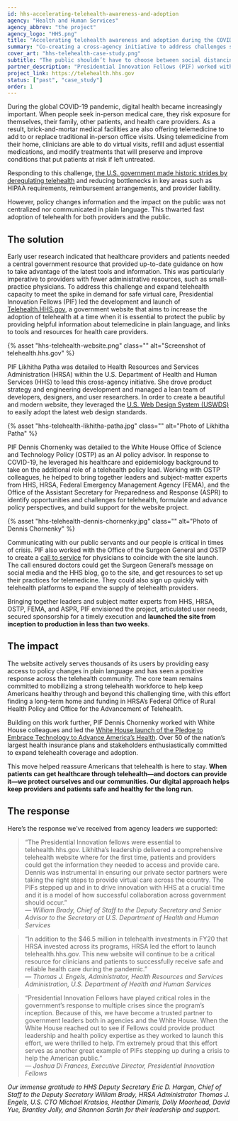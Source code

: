 ```yaml
---
id: hhs-accelerating-telehealth-awareness-and-adoption
agency: "Health and Human Services"
agency_abbrev: "the project"
agency_logo: "HHS.png"
title: "Accelerating telehealth awareness and adoption during the COVID-19 pandemic"
summary: "Co-creating a cross-agency initiative to address challenges seen in adopting telehealth and serve 1M+ health care providers and 300M+ patients across the U.S."
cover_art: "hhs-telehealth-case-study.png"
subtitle: "The public shouldn’t have to choose between social distancing and receiving medical care. How might we expedite awareness and adoption of telehealth at the peak of a public health emergency?"
partner_description: "Presidential Innovation Fellows (PIF) worked with Health Resources and Services Administration (HRSA), the U.S. Department of Health and Human Services, the White House Office of Science and Technology Policy (OSTP), and the Office of the Surgeon General (OSG) to lead a cross-agency initiative to address challenges seen in adopting telehealth and serve 1M+ health care providers and 300M+ patients across the U.S."
project_link: https://telehealth.hhs.gov
status: ["past", "case_study"]
order: 1
---
```


During the global COVID-19 pandemic, digital health became increasingly important. When people seek in-person medical care, they risk exposure for themselves, their family, other patients, and health care providers. As a result, brick-and-mortar medical facilities are also offering telemedicine to add to or replace traditional in-person office visits. Using telemedicine from their home, clinicians are able to do virtual visits, refill and adjust essential medications, and modify treatments that will preserve and improve conditions that put patients at risk if left untreated.

Responding to this challenge, <a href="https://www.whitehouse.gov/articles/deregulation-sparks-dramatic-telehealth-increase-covid-19-response/">the U.S. government made historic strides by deregulating telehealth</a> and reducing bottlenecks in key areas such as HIPAA requirements, reimbursement arrangements, and provider liability.

However, policy changes information and the impact on the public was not centralized nor communicated in plain language. This thwarted fast adoption of telehealth for both providers and the public.

## The solution

Early user research indicated that healthcare providers and patients needed a central government resource that provided up-to-date guidance on how to take advantage of the latest tools and information. This was particularly imperative to providers with fewer administrative resources, such as small-practice physicians. To address this challenge and expand telehealth capacity to meet the spike in demand for safe virtual care, Presidential Innovation Fellows (PIF) led the development and launch of <a href="https://telehealth.hhs.gov/">Telehealth.HHS.gov</a>, a government website that aims to increase the adoption of telehealth at a time when it is essential to protect the public by providing helpful information about telemedicine in plain language, and links to tools and resources for health care providers.

<div class="usa-image-block">
  {% asset "hhs-telehealth-website.png" class="" alt="Screenshot of telehealth.hhs.gov" %}
</div>

PIF Likhitha Patha was detailed to Health Resources and Services Administration (HRSA) within the U.S. Department of Health and Human Services (HHS) to lead this cross-agency initiative. She drove product strategy and engineering development and managed a lean team of developers, designers, and user researchers. In order to create a beautiful and modern website, they leveraged the <a href="https://designsystem.digital.gov/">U.S. Web Design System (USWDS)</a> to easily adopt the latest web design standards.

<div class="usa-image-block">
  {% asset "hhs-telehealth-likhitha-patha.jpg" class="" alt="Photo of Likhitha Patha" %}
</div>

PIF Dennis Chornenky was detailed to the White House Office of Science and Technology Policy (OSTP) as an AI policy advisor.  In response to COVID-19, he leveraged his healthcare and epidemiology background to take on the additional role of a telehealth policy lead.  Working with OSTP colleagues, he helped to bring together leaders and subject-matter experts from HHS, HRSA, Federal Emergency Management Agency (FEMA), and the Office of the Assistant Secretary for Preparedness and Response (ASPR) to identify opportunities and challenges for telehealth, formulate and advance policy perspectives, and build support for the website project.

<div class="usa-image-block">
  {% asset "hhs-telehealth-dennis-chornenky.jpg" class="" alt="Photo of Dennis Chornenky" %}
</div>

Communicating with our public servants and our people is critical in times of crisis. PIF also worked with the Office of the Surgeon General and OSTP to create a <a href="https://www.hhs.gov/blog/2020/04/22/health-providers-join-the-telehealth-revolution.html">call to service</a> for physicians to coincide with the site launch. The call ensured doctors could get the Surgeon General’s message on social media and the HHS blog, go to the site, and get resources to set up their practices for telemedicine. They could also sign up quickly with telehealth platforms to expand the supply of telehealth providers.

Bringing together leaders and subject matter experts from HHS, HRSA, OSTP, FEMA, and ASPR, PIF envisioned the project, articulated user needs, secured sponsorship for a timely execution and <strong>launched the site from inception to production in less than two weeks</strong>.

## The impact

The website actively serves thousands of its users by providing easy access to policy changes in plain language and has seen a positive response across the telehealth community. The core team remains committed to mobilizing a strong telehealth workforce to help keep Americans healthy through and beyond this challenging time, with this effort finding a long-term home and funding in HRSA’s Federal Office of Rural Health Policy and Office for the Advancement of Telehealth.

Building on this work further, PIF Dennis Chornenky worked with White House colleagues and led the <a href="https://www.whitehouse.gov/articles/trump-administration-strongly-supports-telehealth-innovation/">White House launch of the Pledge to Embrace Technology to Advance America’s Health</a>. Over 50 of the nation’s largest health insurance plans and stakeholders enthusiastically committed to expand telehealth coverage and adoption.

This move helped reassure Americans that telehealth is here to stay. <strong>When patients can get healthcare through telehealth—and doctors can provide it—we protect ourselves and our communities. Our digital approach helps keep providers and patients safe and healthy for the long run</strong>.

## The response

Here’s the response we’ve received from agency leaders we supported:

<blockquote>“The Presidential Innovation fellows were essential to telehealth.hhs.gov. Likhitha’s leadership delivered a comprehensive  telehealth website where for the first time, patients and providers could get the information they needed to access and provide care. Dennis was instrumental in ensuring our private sector partners were taking the right steps to provide virtual care across the country. The PIFs stepped up and in to drive innovation with HHS at a crucial time and it is a model of how successful collaboration across government should occur.”
<footer><cite>— William Brady, Chief of Staff to the Deputy Secretary and Senior Advisor to the Secretary at U.S. Department of Health and Human Services</cite></footer>
</blockquote>

<blockquote>“In addition to the $46.5 million in telehealth investments in FY20 that HRSA invested across its programs, HRSA led the effort to launch telehealth.hhs.gov. This new website will continue to be a critical resource for clinicians and patients to successfully receive safe and reliable health care during the pandemic.”
<footer><cite>— Thomas J. Engels, Administrator, Health Resources and Services Administration, U.S. Department of Health and Human Services</cite></footer>
</blockquote>

<blockquote>“Presidential Innovation Fellows have played critical roles in the government’s response to multiple crises since the program’s inception. Because of this, we have become a trusted partner to government leaders both in agencies and the White House. When the White House reached out to see if Fellows could provide product leadership and health policy expertise as they worked to launch this effort, we were thrilled to help. I’m extremely proud that this effort serves as another great example of PIFs stepping up during a crisis to help the American public.”
<footer><cite>— Joshua Di Frances, Executive Director, Presidential Innovation Fellows</cite></footer>
</blockquote>

<em>Our immense gratitude to HHS Deputy Secretary Eric D. Hargan, Chief of Staff to the Deputy Secretary William Brady, HRSA Administrator Thomas J. Engels, U.S. CTO Michael Kratsios, Heather Dimeris, Dolly Moorhead, David Yue, Brantley Jolly, and Shannon Sartin for their leadership and support.</em>

